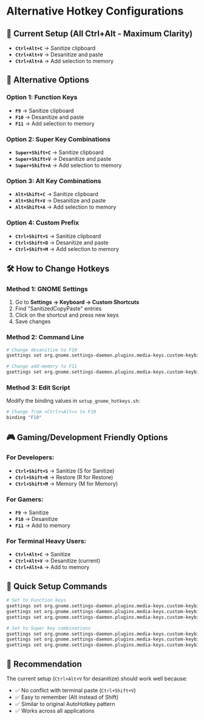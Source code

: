 # Alternative Hotkey Configurations

## 🎯 **Current Setup (All Ctrl+Alt - Maximum Clarity)**
- **`Ctrl+Alt+C`** → Sanitize clipboard
- **`Ctrl+Alt+V`** → Desanitize and paste  
- **`Ctrl+Alt+A`** → Add selection to memory

## 🔄 **Alternative Options**

### **Option 1: Function Keys**
- **`F9`** → Sanitize clipboard
- **`F10`** → Desanitize and paste
- **`F11`** → Add selection to memory

### **Option 2: Super Key Combinations**
- **`Super+Shift+C`** → Sanitize clipboard
- **`Super+Shift+V`** → Desanitize and paste
- **`Super+Shift+A`** → Add selection to memory

### **Option 3: Alt Key Combinations**
- **`Alt+Shift+C`** → Sanitize clipboard
- **`Alt+Shift+V`** → Desanitize and paste
- **`Alt+Shift+A`** → Add selection to memory

### **Option 4: Custom Prefix**
- **`Ctrl+Shift+S`** → Sanitize clipboard
- **`Ctrl+Shift+D`** → Desanitize and paste
- **`Ctrl+Shift+M`** → Add selection to memory

## 🛠️ **How to Change Hotkeys**

### **Method 1: GNOME Settings**
1. Go to **Settings → Keyboard → Custom Shortcuts**
2. Find "SanitizedCopyPaste" entries
3. Click on the shortcut and press new keys
4. Save changes

### **Method 2: Command Line**
```bash
# Change desanitize to F10
gsettings set org.gnome.settings-daemon.plugins.media-keys.custom-keybinding:/org/gnome/settings-daemon/plugins/media-keys/custom-keybindings/custom1/ binding "F10"

# Change add-memory to F11  
gsettings set org.gnome.settings-daemon.plugins.media-keys.custom-keybinding:/org/gnome/settings-daemon/plugins/media-keys/custom-keybindings/custom2/ binding "F11"
```

### **Method 3: Edit Script**
Modify the binding values in `setup_gnome_hotkeys.sh`:
```bash
# Change from <Ctrl><Alt>v to F10
binding "F10"
```

## 🎮 **Gaming/Development Friendly Options**

### **For Developers:**
- **`Ctrl+Shift+S`** → Sanitize (S for Sanitize)
- **`Ctrl+Shift+R`** → Restore (R for Restore)  
- **`Ctrl+Shift+M`** → Memory (M for Memory)

### **For Gamers:**
- **`F9`** → Sanitize
- **`F10`** → Desanitize
- **`F11`** → Add to memory

### **For Terminal Heavy Users:**
- **`Ctrl+Alt+C`** → Sanitize
- **`Ctrl+Alt+V`** → Desanitize (current)
- **`Ctrl+Alt+A`** → Add to memory

## 🔧 **Quick Setup Commands**

```bash
# Set to Function keys
gsettings set org.gnome.settings-daemon.plugins.media-keys.custom-keybinding:/org/gnome/settings-daemon/plugins/media-keys/custom-keybindings/custom0/ binding "F9"
gsettings set org.gnome.settings-daemon.plugins.media-keys.custom-keybinding:/org/gnome/settings-daemon/plugins/media-keys/custom-keybindings/custom1/ binding "F10"
gsettings set org.gnome.settings-daemon.plugins.media-keys.custom-keybinding:/org/gnome/settings-daemon/plugins/media-keys/custom-keybindings/custom2/ binding "F11"

# Set to Super key combinations
gsettings set org.gnome.settings-daemon.plugins.media-keys.custom-keybinding:/org/gnome/settings-daemon/plugins/media-keys/custom-keybindings/custom0/ binding "<Super><Shift>c"
gsettings set org.gnome.settings-daemon.plugins.media-keys.custom-keybinding:/org/gnome/settings-daemon/plugins/media-keys/custom-keybindings/custom1/ binding "<Super><Shift>v"
gsettings set org.gnome.settings-daemon.plugins.media-keys.custom-keybinding:/org/gnome/settings-daemon/plugins/media-keys/custom-keybindings/custom2/ binding "<Super><Shift>a"
```

## 🎯 **Recommendation**

The current setup (`Ctrl+Alt+V` for desanitize) should work well because:
- ✅ No conflict with terminal paste (`Ctrl+Shift+V`)
- ✅ Easy to remember (Alt instead of Shift)
- ✅ Similar to original AutoHotkey pattern
- ✅ Works across all applications
